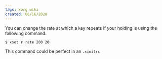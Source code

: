 ```yaml
---
tags: xorg wiki
created: 06/16/2020
---
```


You can change the rate at which a key repeats if your holding is using the following command.

```sh
$ xset r rate 200 20
```

This command could be perfect in an `.xinitrc`
